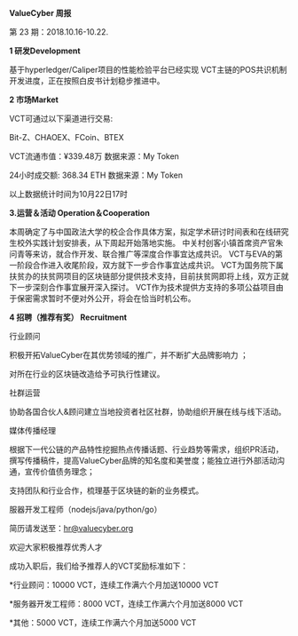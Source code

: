 **ValueCyber 周报**

第 23 期：2018.10.16-10.22.

**1 研发Development** 

基于hyperledger/Caliper项目的性能检验平台已经实现 VCT主链的POS共识机制开发进度，正在按照白皮书计划稳步推进中。

**2 市场Market**

VCT可通过以下渠道进行交易:

Bit-Z、CHAOEX、FCoin、BTEX

VCT流通市值：¥339.48万 数据来源：My Token

24小时成交额: 368.34 ETH 数据来源：My Token 

以上数据统计时间为10月22日17时

**3.运营＆活动 Operation＆Cooperation**

本周确定了与中国政法大学的校企合作具体方案，拟定学术研讨时间表和在线研究生校外实践计划安排表，从下周起开始落地实施。 中关村创客小镇首席资产官朱问青等来访，就合作开发、联合推广等深度合作事宜达成共识。 VCT与EVA的第一阶段合作进入收尾阶段，双方就下一步合作事宜达成共识。 VCT为国务院下属扶贫办的扶贫网项目的区块链部分提供技术支持，目前扶贫网即将上线，双方正就下一步深刻合作事宜展开深入探讨。 VCT作为技术提供方支持的多项公益项目由于保密需求暂时不便对外公开，将会在恰当时机公布。

**4 招聘（推荐有奖） Recruitment**

行业顾问

积极开拓ValueCyber在其优势领域的推广，并不断扩大品牌影响力 ；

对所在行业的区块链改造给予可执行性建议。

社群运营

协助各国合伙人&顾问建立当地投资者社区社群，协助组织开展在线与线下活动。

媒体传播经理

根据下一代公链的产品特性挖掘热点传播话题、行业趋势等需求，组织PR活动，撰写传播稿件，提高ValueCyber品牌的知名度和美誉度；能独立进行外部活动沟通，宣传价值债务理念；

支持团队和行业合作，梳理基于区块链的新的业务模式。

服器开发工程师（nodejs/java/python/go）

简历请发送至：[hr@valuecyber.org](mailto:hr@valuecyber.org)

欢迎大家积极推荐优秀人才

成功入职后，我们给予推荐人的VCT奖励标准如下：

*行业顾问：10000 VCT，连续工作满六个月加送10000 VCT

*服务器开发工程师：8000 VCT，连续工作满六个月加送8000 VCT

*其他：5000 VCT，连续工作满六个月加送5000 VCT